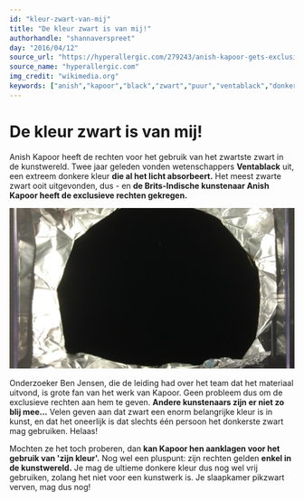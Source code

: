 ```yaml
---
id: "kleur-zwart-van-mij"
title: "De kleur zwart is van mij!"
authorhandle: "shannaverspreet"
day: "2016/04/12"
source_url: "https://hyperallergic.com/279243/anish-kapoor-gets-exclusive-rights-to-the-worlds-darkest-pigment/"
source_name: "hyperallergic.com"
img_credit: "wikimedia.org"
keywords: ["anish","kapoor","black","zwart","puur","ventablack","donker","donkerste","materiaal","kleur","eigendom","recht","patent","eigenaar"]
---
```

# De kleur zwart is van mij!
Anish Kapoor heeft de rechten voor het gebruik van het zwartste zwart in de kunstwereld. Twee jaar geleden vonden wetenschappers **Ventablack** uit, een extreem donkere kleur **die al het licht absorbeert.** Het meest zwarte zwart ooit uitgevonden, dus - en **de Brits-Indische kunstenaar Anish Kapoor heeft de exclusieve rechten gekregen.**

![wikimedia.org - aluminiumfolie met een laag Ventablack, dat al het licht absorbeert](2.JPG "Credit: wikimedia.org - aluminiumfolie met een laag Ventablack, dat al het licht absorbeert")

Onderzoeker Ben Jensen, die de leiding had over het team dat het materiaal uitvond, is grote fan van het werk van Kapoor. Geen probleem dus om de exclusieve rechten aan hem te geven. **Andere kunstenaars zijn er niet zo blij mee...** Velen geven aan dat zwart een enorm belangrijke kleur is in kunst, en dat het oneerlijk is dat slechts één persoon het donkerste zwart mag gebruiken. Helaas!

Mochten ze het toch proberen, dan **kan Kapoor hen aanklagen voor het gebruik van 'zijn kleur'.** Nog wel een pluspunt: zijn rechten gelden **enkel in de kunstwereld.** Je mag de ultieme donkere kleur dus nog wel vrij gebruiken, zolang het niet voor een kunstwerk is. Je slaapkamer pikzwart verven, mag dus nog!